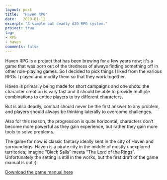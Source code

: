 ```yaml
---
layout: post
title:  "Haven RPG"
date:   2020-01-11
excerpt: "A simple but deadly d20 RPG system."
project: true
tag:
- RPG
- haven
comments: false
---
```


Haven RPG is a project that has been brewing for a few years now; it's a game that was born out of the tiredness of always finding something off in other role-playing games. So I decided to pick things I liked from the various RPGs I played and modify them so that they work together.

Haven is primarily being made for short campaigns and one shots: the character creation is vary fast and it should be able to provide multiple combinations to entice players to try different characters.

But is also deadly, combat should never be the first answer to any problem, and players should always be thinking laterally to overcome challenges.

Also for this reason, the progression is quite horizontal, characters don't become more powerful as they gain experience, but rather they gain more tools to solve problems.

The game for now is classic fantasy ideally sent in the city of Haven and surroundings. Haven is a pirate city in the middle of mostly unexplored territories; imagine "Black Sails" meets "The Lord of the Rings". Unfortunately the setting is still in the works, but the first draft of the game manual is out :)

<a href="https://drive.google.com/file/d/1uBMmUrCYsTSEkc5uC4DKeipsRaUziEa1/view?usp=sharing" class="btn btn-info">Download the game manual here</a>